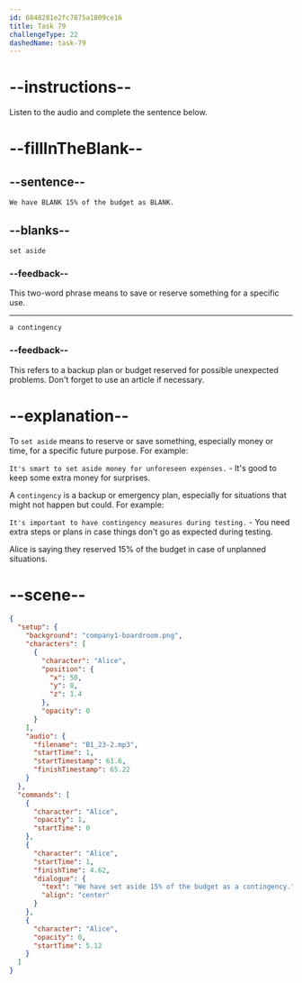 ```yaml
---
id: 6848281e2fc7875a1009ce16
title: Task 79
challengeType: 22
dashedName: task-79
---
```


<!-- (audio) Alice: We have set aside 15% of the budget as a contingency. -->

# --instructions--

Listen to the audio and complete the sentence below.

# --fillInTheBlank--

## --sentence--

`We have BLANK 15% of the budget as BLANK.`

## --blanks--

`set aside`

### --feedback--

This two-word phrase means to save or reserve something for a specific use.

---

`a contingency`

### --feedback--

This refers to a backup plan or budget reserved for possible unexpected problems. Don't forget to use an article if necessary.

# --explanation--

To `set aside` means to reserve or save something, especially money or time, for a specific future purpose. For example:

`It's smart to set aside money for unforeseen expenses.` - It's good to keep some extra money for surprises.

A `contingency` is a backup or emergency plan, especially for situations that might not happen but could. For example:

`It's important to have contingency measures during testing.` - You need extra steps or plans in case things don't go as expected during testing.

Alice is saying they reserved 15% of the budget in case of unplanned situations.

# --scene--

```json
{
  "setup": {
    "background": "company1-boardroom.png",
    "characters": [
      {
        "character": "Alice",
        "position": {
          "x": 50,
          "y": 0,
          "z": 1.4
        },
        "opacity": 0
      }
    ],
    "audio": {
      "filename": "B1_23-2.mp3",
      "startTime": 1,
      "startTimestamp": 61.6,
      "finishTimestamp": 65.22
    }
  },
  "commands": [
    {
      "character": "Alice",
      "opacity": 1,
      "startTime": 0
    },
    {
      "character": "Alice",
      "startTime": 1,
      "finishTime": 4.62,
      "dialogue": {
        "text": "We have set aside 15% of the budget as a contingency.",
        "align": "center"
      }
    },
    {
      "character": "Alice",
      "opacity": 0,
      "startTime": 5.12
    }
  ]
}
```
